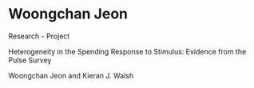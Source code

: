 # Woongchan Jeon
Research - Project

Heterogeneity in the Spending Response to Stimulus: Evidence from the Pulse Survey

Woongchan Jeon and Kieran J. Walsh
